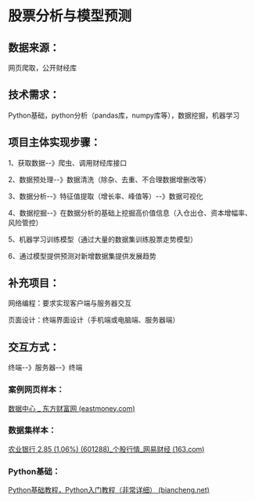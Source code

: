 # 股票分析与模型预测



## 数据来源：

网页爬取，公开财经库

 

## 技术需求：

Python基础，python分析（pandas库，numpy库等），数据挖掘，机器学习

 

## 项目主体实现步骤：

1、获取数据--》爬虫、调用财经库接口

2、数据预处理--》数据清洗（除杂、去重、不合理数据增删改等）

3、数据分析--》特征值提取（增长率、峰值等）--》数据可视化

4、数据挖掘--》在数据分析的基础上挖掘高价值信息（入仓出仓、资本增幅率、风险管控）

5、机器学习训练模型（通过大量的数据集训练股票走势模型）

6、通过模型提供预测对新增数据集提供发展趋势

 

## 补充项目：

网络编程：要求实现客户端与服务器交互

页面设计：终端界面设计（手机端或电脑端、服务器端）

 

## 交互方式：

终端--》服务器--》终端

 

### 案例网页样本：

[数据中心 _ 东方财富网 (eastmoney.com)](https://data.eastmoney.com/center/)

 

### 数据集样本：

[农业银行 2.85 (1.06%) (601288)_个股行情_网易财经 (163.com)](#01b05)

 

### Python基础：

[Python基础教程，Python入门教程（非常详细） (biancheng.net)](http://c.biancheng.net/python/)

 

 